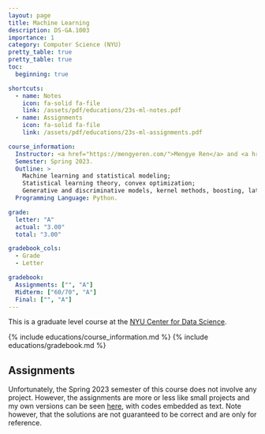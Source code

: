 ```yaml
---
layout: page
title: Machine Learning
description: DS-GA.1003
importance: 1
category: Computer Science (NYU)
pretty_table: true
pretty_table: true
toc:
  beginning: true

shortcuts:
  - name: Notes
    icon: fa-solid fa-file
    link: /assets/pdf/educations/23s-ml-notes.pdf
  - name: Assignments
    icon: fa-solid fa-file
    link: /assets/pdf/educations/23s-ml-assignments.pdf

course_information:
  Instructor: <a href="https://mengyeren.com/">Mengye Ren</a> and <a href="https://www.ravid-shwartz-ziv.com/">Ravid Shwartz-Ziv</a>.
  Semester: Spring 2023.
  Outline: >
    Machine learning and statistical modeling;
    Statistical learning theory, convex optimization;
    Generative and discriminative models, kernel methods, boosting, latent variable models, etc.
  Programming Language: Python.

grade:
  letter: "A"
  actual: "3.00"
  total: "3.00"

gradebook_cols:
  - Grade
  - Letter

gradebook:
  Assignments: ["", "A"]
  Midterm: ["60/70", "A"]
  Final: ["", "A"]
---
```


This is a graduate level course at the [NYU Center for Data Science](https://cds.nyu.edu/).

{% include educations/course_information.md %}
{% include educations/gradebook.md %}

## Assignments

Unfortunately, the Spring 2023 semester of this course does not involve any project. However, the assignments are more or less like small projects and my own versions can be seen [here](/assets/pdf/educations/23s-ml-assignments.pdf), with codes embedded as text. Note however, that the solutions are not guaranteed to be correct and are only for reference.
